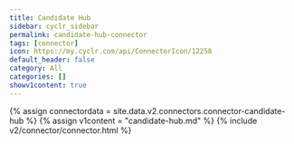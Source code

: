 ```yaml
---
title: Candidate Hub
sidebar: cyclr_sidebar
permalink: candidate-hub-connector
tags: [connector]
icon: https://my.cyclr.com/api/ConnectorIcon/12258
default_header: false
category: All
categories: []
showv1content: true
---
```

{% assign connectordata = site.data.v2.connectors.connector-candidate-hub %}
{% assign v1content = "candidate-hub.md" %}
{% include v2/connector/connector.html %}	